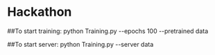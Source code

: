 # Hackathon

##To start training:  python Training.py --epochs 100 --pretrained data

##To start server: python Training.py --server data
